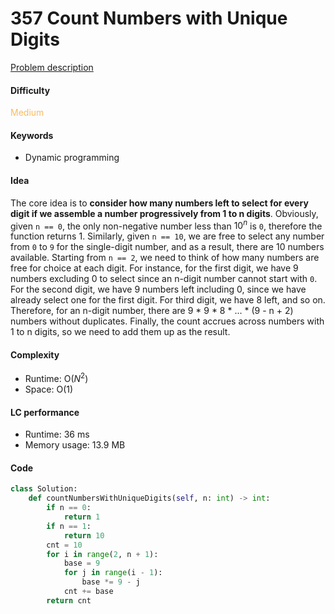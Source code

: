 357 Count Numbers with Unique Digits
=======================
[Problem description](https://leetcode.com/problems/count-numbers-with-unique-digits/)

#### Difficulty
<span style="color:#FABC60">Medium</span>

#### Keywords
- Dynamic programming

#### Idea
The core idea is to **consider how many numbers left to select for every digit if we assemble a number progressively from 1 to n digits**. Obviously, given `n == 0`, the only non-negative number less than $10^n$ is `0`, therefore the function returns 1. Similarly, given `n == 10`, we are free to select any number from `0` to `9` for the single-digit number, and as a result, there are 10 numbers available. Starting from `n == 2`, we need to think of how many numbers are free for choice at each digit. For instance, for the first digit, we have 9 numbers excluding 0 to select since an n-digit number cannot start with `0`. For the second digit, we have 9 numbers left including 0, since we have already select one for the first digit. For third digit, we have 8 left, and so on. Therefore, for an n-digit number, there are 9 * 9 * 8 * ... * (9 - n + 2) numbers without duplicates. Finally, the count accrues across numbers with 1 to n digits, so we need to add them up as the result.  

#### Complexity
- Runtime: O($N^2$)
- Space: O(1)

#### LC performance
- Runtime: 36 ms
- Memory usage: 13.9 MB

#### Code
```python
class Solution:
    def countNumbersWithUniqueDigits(self, n: int) -> int:
        if n == 0:
            return 1
        if n == 1:
            return 10
        cnt = 10
        for i in range(2, n + 1):
            base = 9
            for j in range(i - 1):
                base *= 9 - j
            cnt += base
        return cnt
```